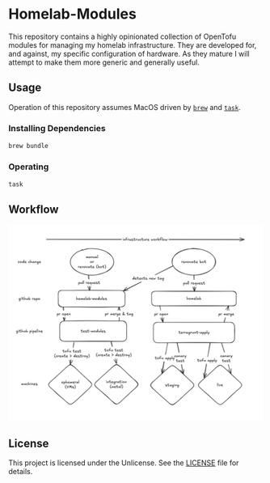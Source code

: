 # Homelab-Modules

This repository contains a highly opinionated collection of OpenTofu modules for managing my homelab infrastructure.  They are developed for, and against, my specific configuration of hardware.  As they mature I will attempt to make them more generic and generally useful.

## Usage

Operation of this repository assumes MacOS driven by [`brew`](https://brew.sh/) and [`task`](https://taskfile.dev/).

### Installing Dependencies

```sh
brew bundle
```

### Operating

```sh
task
```

## Workflow

![Workflow](https://github.com/ionfury/homelab-modules/blob/main/docs/images/workflow.png)

## License

This project is licensed under the Unlicense. See the [LICENSE](LICENSE) file for details.
